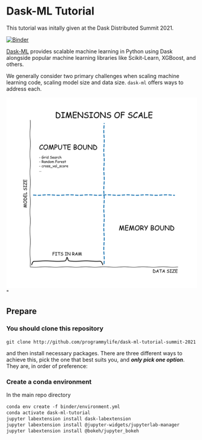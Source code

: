 # Dask-ML Tutorial

This tutorial was initally given at the Dask Distributed Summit 2021.

[![Binder](https://mybinder.org/badge_logo.svg)](https://mybinder.org/v2/gh/programmylife/dask-ml-tutorial-summit-2021/main)

[Dask-ML](https://ml.dask.org) provides scalable machine learning in Python
using Dask alongside popular machine learning libraries like Scikit-Learn,
XGBoost, and others.

We generally consider two primary challenges when scaling machine learning code,
scaling model size and data size. `dask-ml` offers ways to address each.

![](images/dimensions_of_scale.svg)"

## Prepare

### You should clone this repository

    git clone http://github.com/programmylife/dask-ml-tutorial-summit-2021

and then install necessary packages.
There are three different ways to achieve this, pick the one that best suits you, and ***only pick one option***.
They are, in order of preference:

### Create a conda environment

In the main repo directory

    conda env create -f binder/environment.yml
    conda activate dask-ml-tutorial
    jupyter labextension install dask-labextension
    jupyter labextension install @jupyter-widgets/jupyterlab-manager
    jupyter labextension install @bokeh/jupyter_bokeh
